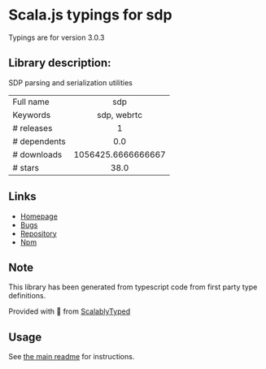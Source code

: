 
# Scala.js typings for sdp

Typings are for version 3.0.3

## Library description:
SDP parsing and serialization utilities

|                    |                 |
| ------------------ | :-------------: |
| Full name          | sdp |
| Keywords           | sdp, webrtc |
| # releases         | 1 |
| # dependents       | 0.0 |
| # downloads        | 1056425.6666666667 |
| # stars            | 38.0 |

## Links
- [Homepage](https://github.com/fippo/sdp#readme)
- [Bugs](https://github.com/fippo/sdp/issues)
- [Repository](https://github.com/fippo/sdp)
- [Npm](https://www.npmjs.com/package/sdp)
    


## Note
This library has been generated from typescript code from first party type definitions.

Provided with :purple_heart: from [ScalablyTyped](https://github.com/oyvindberg/ScalablyTyped)

## Usage
See [the main readme](../../readme.md) for instructions.


